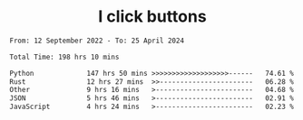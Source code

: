 <h1 align="center">
I click buttons
</h1>

<!--START_SECTION:waka-->

```txt
From: 12 September 2022 - To: 25 April 2024

Total Time: 198 hrs 10 mins

Python             147 hrs 50 mins >>>>>>>>>>>>>>>>>>>------   74.61 %
Rust               12 hrs 27 mins  >>-----------------------   06.28 %
Other              9 hrs 16 mins   >------------------------   04.68 %
JSON               5 hrs 46 mins   >------------------------   02.91 %
JavaScript         4 hrs 24 mins   >------------------------   02.23 %
```

<!--END_SECTION:waka-->
